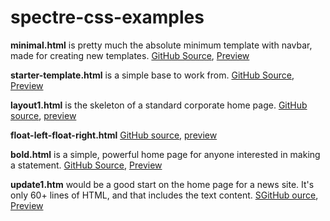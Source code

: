 # spectre-css-examples

**minimal.html** is pretty much the absolute minimum template with navbar, made for creating new templates. [GitHub Source](https://github.com/tomcam/spectre-css-examples/blob/master/minimal.html), [Preview](https://htmlpreview.github.com/?https://github.com/tomcam/spectre-css-examples/blob/master/minimal.html)

**starter-template.html** is a simple base to work from. [GitHub Source](https://github.com/tomcam/spectre-css-examples/blob/master/starter-template.html), [Preview](https://htmlpreview.github.com/?https://github.com/tomcam/spectre-css-examples/blob/master/starter-template.html)

**layout1.html** is the skeleton of a standard corporate home page. [GitHub source](https://github.com/tomcam/spectre-css-examples/blob/master/layout1.html), [preview](http://htmlpreview.github.io/?https://github.com/tomcam/spectre-css-examples/blob/master/layout1.html)

**float-left-float-right.html**
[GitHub source](https://github.com/tomcam/spectre-css-examples/blob/master/float-left-float-right.html), [preview](http://htmlpreview.github.io/?https://github.com/tomcam/spectre-css-examples/blob/master/float-left-float-right.html)


**bold.html** is a simple, powerful home page for anyone interested in making a statement. [GitHub Source](https://github.com/tomcam/spectre-css-examples/blob/master/bold.html), [Preview](https://htmlpreview.github.com/?https://github.com/tomcam/spectre-css-examples/blob/master/bold.html)

**update1.htm** would be a good start on the home page for a news site. It's only 60+ lines of HTML, and that includes the text content. [SGitHub ource](https://github.com/tomcam/spectre-css-examples/blob/master/update1.html), [Preview](https://htmlpreview.github.com/?https://github.com/tomcam/spectre-css-examples/blob/master/update1.html)
